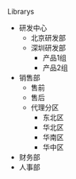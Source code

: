 Librarys

<ul class="tree">
    <li>研发中心
        <ul>
            <li>北京研发部</li>
            <li>深圳研发部
                <ul>
                    <li>产品1组</li>
                    <li>产品2组</li>
                </ul>
            </li>
        </ul>
    </li>
    <li>销售部
        <ul>
            <li>售前</li>
            <li>售后</li>
            <li>代理分区
                <ul>
                    <li>东北区</li>
                    <li>华北区</li>
                    <li>华南区</li>
                    <li>华中区</li>
                </ul>
            </li>
        </ul>
    </li>
    <li>财务部</li>
    <li>人事部</li>
</ul>
